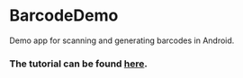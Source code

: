 # BarcodeDemo

Demo app for scanning and generating barcodes in Android.

### The tutorial can be found [here](http://thetechnocafe.com/scanning-and-generating-barcode-in-android-demo-app-in-kotlin/).
